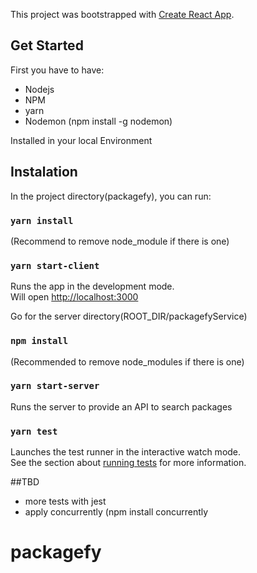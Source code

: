 This project was bootstrapped with [Create React App](https://github.com/facebook/create-react-app).

## Get Started

First you have to have:
- Nodejs
- NPM
- yarn
- Nodemon (npm install -g nodemon)

Installed in your local Environment

## Instalation

In the project directory(packagefy), you can run:

### `yarn install`
(Recommend to remove node_module if there is one)

### `yarn start-client`

Runs the app in the development mode.<br />
Will open [http://localhost:3000](http://localhost:3000)

Go for the server directory(ROOT_DIR/packagefyService)

### `npm install`
(Recommended to remove node_modules if there is one)

### `yarn start-server`
Runs the server to provide an API to search packages


### `yarn test`

Launches the test runner in the interactive watch mode.<br />
See the section about [running tests](https://facebook.github.io/create-react-app/docs/running-tests) for more information.

##TBD
- more tests with jest
- apply concurrently (npm install concurrently

# packagefy
